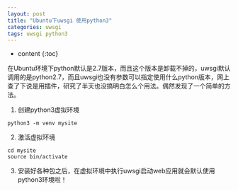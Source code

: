 ```yaml
---
layout: post
title: "Ubuntu下uwsgi 使用python3"
categories: uwsgi
tags: uwsgi python3
---
```


* content
{:toc}

在Ubuntu环境下python默认是2.7版本，而且这个版本是卸载不掉的，uwsgi默认调用的是python2.7，而且uwsgi也没有参数可以指定使用什么python版本，网上查了下说是用插件，研究了半天也没搞明白怎么个用法。偶然发现了一个简单的方法。

1. 创建python3虚拟环境
```
python3 -m venv mysite
```

2. 激活虚拟环境
```
cd mysite
source bin/activate
```

3. 安装好各种包之后，在虚拟环境中执行uwsgi启动web应用就会默认使用python3环境啦！